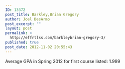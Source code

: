 ```yaml
---
ID: 13372
post_title: Barkley,Brian Gregory
author: Joel DesArmo
post_excerpt: ""
layout: post
permalink: >
  http://effrtlss.com/barkleybrian-gregory-3/
published: true
post_date: 2012-11-02 20:55:43
---
```

<p>Average GPA in Spring 2012 for first course listed: 1.999</p>